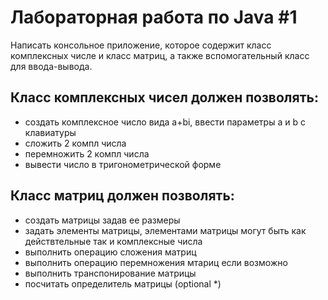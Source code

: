 # Лабораторная работа по Java #1

Написать консольное приложение, которое содержит класс комплексных числе и класс матриц, а также вспомогательный класс для ввода-вывода.  

## Класс комплексных чисел должен позволять:  

- создать комплексное число вида a+bi, ввести параметры a и b с клавиатуры  
- сложить 2 компл числа  
- перемножить 2 компл числа  
- вывести число в тригонометрической форме  

## Класс матриц должен позволять:  
- создать матрицы задав ее размеры  
- задать элементы матрицы, элементами матрицы могут быть как действтельные так и комплексные числа  
- выполнить операцию сложения матриц  
- выполнить операцию перемножения мтариц если возможно  
- выполнить транспонирование матрицы  
- посчитать определитель матрицы (optional *)   
